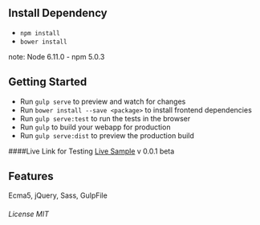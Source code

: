## Install Dependency
- `npm install`
- `bower install`

note: Node 6.11.0 - npm 5.0.3 

## Getting Started

- Run `gulp serve` to preview and watch for changes
- Run `bower install --save <package>` to install frontend dependencies
- Run `gulp serve:test` to run the tests in the browser
- Run `gulp` to build your webapp for production
- Run `gulp serve:dist` to preview the production build

####Live Link for Testing 
[Live Sample](http://albertobarrago.it/hereitz/) v 0.0.1 beta


## Features

Ecma5, jQuery, Sass, GulpFile 



###### License MIT

